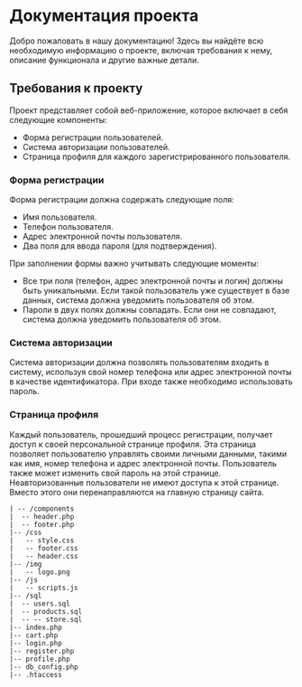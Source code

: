 # Документация проекта

Добро пожаловать в нашу документацию! Здесь вы найдёте всю необходимую информацию о проекте, включая требования к нему, описание функционала и другие важные детали.

## Требования к проекту

Проект представляет собой веб-приложение, которое включает в себя следующие компоненты:

- Форма регистрации пользователей.
- Система авторизации пользователей.
- Страница профиля для каждого зарегистрированного пользователя.

### Форма регистрации

Форма регистрации должна содержать следующие поля:

- Имя пользователя.
- Телефон пользователя.
- Адрес электронной почты пользователя.
- Два поля для ввода пароля (для подтверждения).

При заполнении формы важно учитывать следующие моменты:

- Все три поля (телефон, адрес электронной почты и логин) должны быть уникальными. Если такой пользователь уже существует в базе данных, система должна уведомить пользователя об этом.
- Пароли в двух полях должны совпадать. Если они не совпадают, система должна уведомить пользователя об этом.

### Система авторизации

Система авторизации должна позволять пользователям входить в систему, используя свой номер телефона или адрес электронной почты в качестве идентификатора. 
При входе также необходимо использовать пароль. 

### Страница профиля

Каждый пользователь, прошедший процесс регистрации, получает доступ к своей персональной странице профиля. Эта страница позволяет пользователю управлять своими личными данными, такими как имя, номер телефона и адрес электронной почты. Пользователь также может изменить свой пароль на этой странице.
Неавторизованные пользователи не имеют доступа к этой странице. Вместо этого они перенаправляются на главную страницу сайта.


```
| -- /components
|  -- header.php
|  -- footer.php
|-- /css
|   -- style.css
|   -- footer.css
|   -- header.css
|-- /img
|   -- logo.png
|-- /js
|   -- scripts.js
|-- /sql
|  -- users.sql
|  -- products.sql
|  -- -- store.sql
|-- index.php
|-- cart.php
|-- login.php
|-- register.php
|-- profile.php
|-- db_config.php
|-- .htaccess
```
